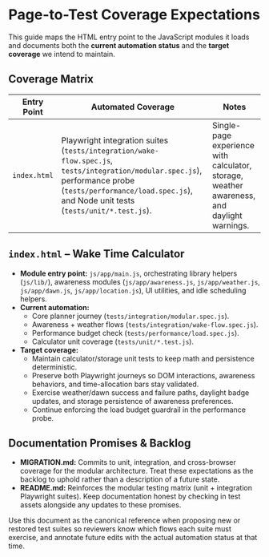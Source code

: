 # Page-to-Test Coverage Expectations

This guide maps the HTML entry point to the JavaScript modules it loads and documents both the **current automation status** and the **target coverage** we intend to maintain.

## Coverage Matrix

| Entry Point | Automated Coverage | Notes |
|-------------|--------------------|-------|
| `index.html` | Playwright integration suites (`tests/integration/wake-flow.spec.js`, `tests/integration/modular.spec.js`), performance probe (`tests/performance/load.spec.js`), and Node unit tests (`tests/unit/*.test.js`). | Single-page experience with calculator, storage, weather awareness, and daylight warnings. |

## `index.html` – Wake Time Calculator
- **Module entry point:** `js/app/main.js`, orchestrating library helpers (`js/lib/`), awareness modules (`js/app/awareness.js`, `js/app/weather.js`, `js/app/dawn.js`, `js/app/location.js`), UI utilities, and idle scheduling helpers.
- **Current automation:**
  - Core planner journey (`tests/integration/modular.spec.js`).
  - Awareness + weather flows (`tests/integration/wake-flow.spec.js`).
  - Performance budget check (`tests/performance/load.spec.js`).
  - Calculator unit coverage (`tests/unit/*.test.js`).
- **Target coverage:**
  - Maintain calculator/storage unit tests to keep math and persistence deterministic.
  - Preserve both Playwright journeys so DOM interactions, awareness behaviors, and time-allocation bars stay validated.
  - Exercise weather/dawn success and failure paths, daylight badge updates, and storage persistence of awareness preferences.
  - Continue enforcing the load budget guardrail in the performance probe.

## Documentation Promises & Backlog
- **MIGRATION.md:** Commits to unit, integration, and cross-browser coverage for the modular architecture. Treat these expectations as the backlog to uphold rather than a description of a future state.
- **README.md:** Reinforces the modular testing matrix (unit + integration Playwright suites). Keep documentation honest by checking in test assets alongside any updates to these promises.

Use this document as the canonical reference when proposing new or restored test suites so reviewers know which flows each suite must exercise, and annotate future edits with the actual automation status at that time.
